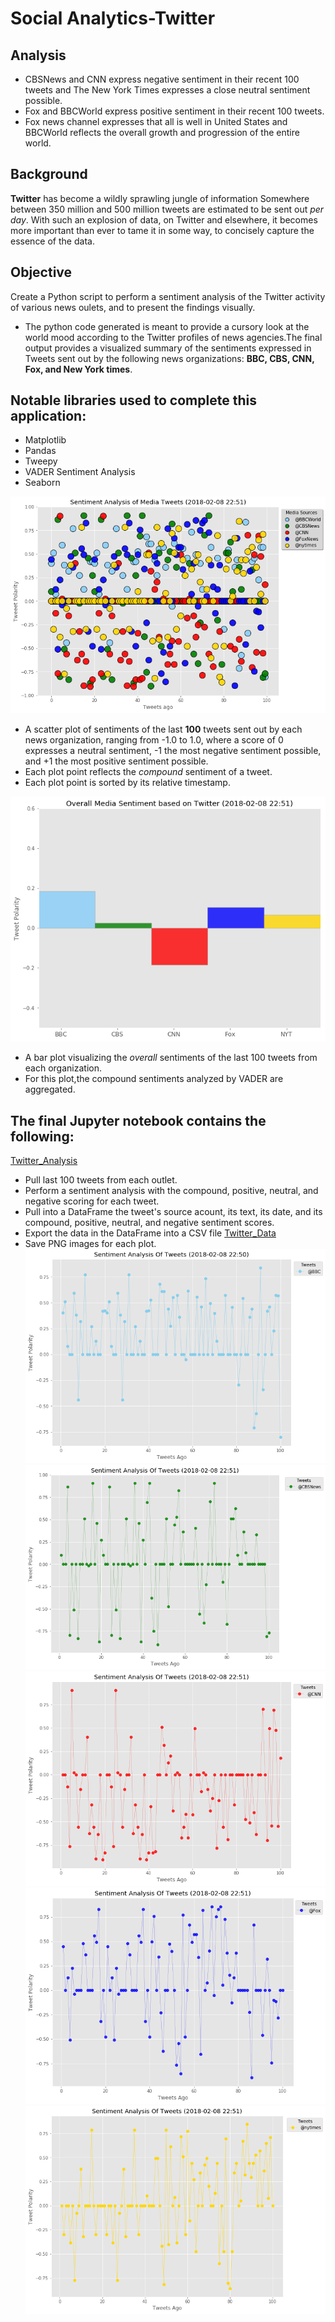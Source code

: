 # Social Analytics-Twitter

## Analysis
* CBSNews and CNN express negative sentiment in their recent 100 tweets and The New York Times expresses a close neutral sentiment possible.
* Fox and BBCWorld express positive sentiment in their recent 100 tweets.
* Fox news channel expresses that all is well in United States and BBCWorld reflects the overall growth and progression of the entire world.
 
 ## Background 
 __Twitter__ has become a wildly sprawling jungle of information  Somewhere between 350 million and 500 million tweets are estimated to be sent out _per day_. With such an explosion of data, on Twitter and elsewhere, it becomes more important than ever to tame it in some way, to concisely capture the essence of the data.
 
## Objective
Create a Python script to perform a sentiment analysis of the Twitter activity of various news oulets, and to present the findings visually.
* The python code generated is meant to provide a cursory look at the world mood according to the Twitter profiles of news agencies.The final output provides a visualized summary of the sentiments expressed in Tweets sent out by the following news organizations: __BBC, CBS, CNN, Fox, and New York times__.

## Notable libraries used to complete this application:
* Matplotlib
* Pandas
* Tweepy
* VADER Sentiment Analysis
* Seaborn

![Media_tweets](Media_Tweets.png)

* A scatter plot of sentiments of the last __100__ tweets sent out by each news organization, ranging from -1.0 to 1.0, where a score of 0 expresses a neutral sentiment, -1 the most negative sentiment possible, and +1 the most positive sentiment possible.
* Each plot point reflects the _compound_ sentiment of a tweet.
* Each plot point is sorted by its relative timestamp.

![Media_Sentiments](Media_Sentiments.png)
* A bar plot visualizing the _overall_ sentiments of the last 100 tweets from each organization. 
* For this plot,the compound sentiments analyzed by VADER are aggregated.

## The final Jupyter notebook contains the following:
[Twitter_Analysis](twitter_analysis.ipynb)

* Pull last 100 tweets from each outlet.
* Perform a sentiment analysis with the compound, positive, neutral, and negative scoring for each tweet.
* Pull into a DataFrame the tweet's source acount, its text, its date, and its compound, positive, neutral, and negative sentiment scores.
* Export the data in the DataFrame into a CSV file [Twitter_Data](Twitter_Data)
* Save PNG images for each plot.
![BBC_tweets](BBC_Tweets.png)
![CBS_tweets](CBS_Tweets.png)
![CNN_tweets](CNN_Tweets.png)
![Fox_tweets](Fox_Tweets.png)
![NYT_tweets](NYT_Tweets.png)



